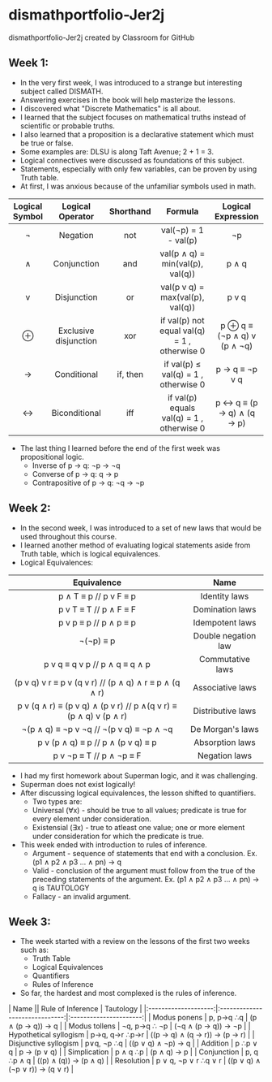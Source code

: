 # dismathportfolio-Jer2j
dismathportfolio-Jer2j created by Classroom for GitHub
## Week 1:
- In the very first week, I was introduced to a strange but interesting subject called DISMATH.
- Answering exercises in the book will help masterize the lessons.
- I discovered what "Discrete Mathematics" is all about.
- I learned that the subject focuses on mathematical truths instead of scientific or probable truths.
- I also learned that a proposition is a declarative statement which must be true or false.
- Some examples are: DLSU is along Taft Avenue; 2 + 1 = 3.
- Logical connectives were discussed as foundations of this subject.
- Statements, especially with only few variables, can be proven by using Truth table.
- At first, I was anxious because of the unfamiliar symbols used in math.

| Logical Symbol  |  Logical Operator | Shorthand | Formula | Logical Expression |
| :-----: |:-------:|:-----:| :-------: | :-------: |
| ¬ |Negation | not | val(¬p) = 1 - val(p) | ¬p |
| ∧ | Conjunction | and | val(p ∧ q) = min(val(p), val(q)) | p ∧ q |
| v | Disjunction | or | val(p v q) = max(val(p), val(q)) | p v q |
| ⊕ | Exclusive disjunction | xor | if val(p)  not equal val(q) = 1 , otherwise  0|  p ⊕ q  ≡ (¬p ∧ q) v (p ∧ ¬q) |
| → | Conditional | if, then | if val(p)  ≤ val(q) = 1 , otherwise  0  | p → q ≡  ¬p v q |
| ↔ | Biconditional | iff | if val(p) equals val(q) = 1 , otherwise  0 |  p ↔ q ≡ (p → q) ∧ (q → p) |

- The last thing I learned before the end of the first week was propositional logic.
  - Inverse of p → q: ¬p → ¬q
  - Converse of p → q: q → p
  - Contrapositive of p → q: ¬q → ¬p

## Week 2:
- In the second week, I was introduced to a set of new laws that would be used throughout this course.
- I learned another method of evaluating logical statements aside from Truth table, which is logical equivalences.
- Logical Equivalences:

|                           Equivalence                          |         Name        |
|:--------------------------------------------------------------:|:-------------------:|
|                      p ∧ T ≡ p  //     p v F ≡ p               |    Identity laws    |
|                       p v T ≡ T  //    p ∧ F ≡ F               |   Domination laws   |
|                       p v p ≡ p //     p ∧ p ≡ p               |   Idempotent laws   |
|                            ¬(¬p) ≡ p                           | Double negation law |
|                   p v q ≡ q v p // p ∧ q ≡ q ∧ p               |   Commutative laws  |
|       (p v q) v r ≡ p v (q v r) // (p ∧ q) ∧ r ≡ p ∧ (q ∧ r)   |   Associative laws  |
| p v (q ∧ r) ≡ (p v q) ∧ (p v r) //  p ∧(q v r) ≡ (p ∧ q) v (p ∧ r) |  Distributive laws  |
|              ¬(p ∧ q) ≡ ¬p v ¬q // ¬(p v q) ≡ ¬p ∧ ¬q          |   De Morgan's laws  |
|                 p v (p ∧ q) ≡ p // p ∧ (p v q) ≡ p             |   Absorption laws   |
|                     p v ¬p ≡ T // p ∧ ¬p ≡ F                   |    Negation laws    |

- I had my first homework about Superman logic, and it was challenging.
- Superman does not exist logically!
- After discussing logical equivalences, the lesson shifted to quantifiers.
  - Two types are:
  - Universal (∀x) - should be true to all values; predicate is true for every element under consideration.
  - Existensial (∃x) - true to atleast one value; one or more element under consideration for which the predicate is true.
- This week ended with introduction to rules of inference.
  - Argument - sequence of statements that end with a conclusion. Ex. (p1 ∧ p2 ∧ p3 ... ∧ pn) → q
  - Valid - conclusion of the argument must follow from the true of the preceding statements of the argument. Ex. (p1 ∧ p2 ∧ p3 ... ∧             pn) → q is TAUTOLOGY
  - Fallacy - an invalid argument.

## Week 3:
- The week started with a review on the lessons of the first two weeks such as:
  - Truth Table
  - Logical Equivalences
  - Quantifiers
  - Rules of Inference
- So far, the hardest and most complexed is the rules of inference.


|         Name        ||   Rule of Inference  |            Tautology           |
|:--------------------:|:------------------------------:|:----------------------:|
|    Modus ponens      |       p, p→q ∴q         |        (p ∧ (p → q)) → q       |
|      Modus tollens   |     ¬q, p→q ∴ ¬p     |       (¬q ∧ (p → q)) → ¬p      |
| Hypothetical syllogism |     p→q, q→r ∴p→r    |  ((p → q) ∧ (q → r)) → (p → r) |
|  Disjunctive syllogism |      p∨q, ¬p ∴q      |       ((p ∨ q) ∧ ¬p) → q       |
|      Addition        |       p ∴p ∨ q       |           p → (p ∨ q)          |
|      Simplication     |       p ∧ q ∴p       |           (p ∧ q) → p          |
|       Conjunction      |      p, q ∴p ∧ q     |      ((p) ∧ (q)) → (p ∧ q)     |
|      Resolution       | p ∨ q, ¬p ∨ r ∴q ∨ r | ((p ∨ q) ∧ (¬p ∨ r)) → (q ∨ r) | 
